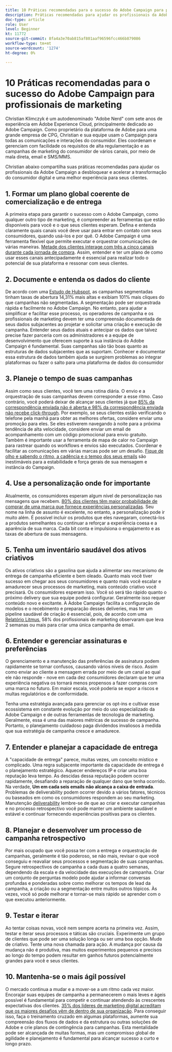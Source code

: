 ```yaml
---
title: 10 Práticas recomendadas para o sucesso do Adobe Campaign para profissionais de marketing
description: Práticas recomendadas para ajudar os profissionais da Adobe Campaign a desbloquear e acelerar a transformação do consumidor digital e uma melhor experiência para seus clientes.
doc-type: article
role: User
level: Beginner
kt: 11772
source-git-commit: 8fa4a3e70ab815af801aaf96596fcc466b879086
workflow-type: tm+mt
source-wordcount: '1274'
ht-degree: 0%

---
```



# 10 Práticas recomendadas para o sucesso do Adobe Campaign para profissionais de marketing

Christian Klimczyk é um autodenominado &quot;Adobe Nerd&quot; com sete anos de experiência em Adobe Experience Cloud, principalmente dedicado ao Adobe Campaign. Como proprietário da plataforma de Adobe para uma grande empresa de CPG, Christian e sua equipe usam o Campaign para todas as comunicações e interações do consumidor. Eles coordenam e gerenciam com facilidade os requisitos de alta regulamentação e as campanhas de marketing do consumidor de vários canais, por meio de mala direta, email e SMS/MMS.

Christian abaixo compartilha suas práticas recomendadas para ajudar os profissionais da Adobe Campaign a desbloquear e acelerar a transformação do consumidor digital e uma melhor experiência para seus clientes.


## 1. Formar um plano global coerente de comercialização e de entrega

A primeira etapa para garantir o sucesso com o Adobe Campaign, como qualquer outro tipo de marketing, é compreender as ferramentas que estão disponíveis para você e o que seus clientes esperam. Defina e entenda claramente quais canais você deve usar para entrar em contato com seus consumidores, quando usá-los e por quê. O Adobe Campaign é uma ferramenta flexível que permite executar e orquestrar comunicações de várias maneiras. [Metade dos clientes interage com três a cinco canais durante cada jornada de compra](https://www.mckinsey.com/capabilities/operations/our-insights/redefine-the-omnichannel-approach-focus-on-what-truly-matters). Assim, entender e ter um plano de como usar esses canais antecipadamente é essencial para realizar todo o potencial de sua plataforma e ressonar com seus clientes.


## 2. Documente e entenda os dados do cliente

De acordo com uma [Estudo de Hubspot](https://www.linkedin.com/pulse/customer-segmentation-effective-b2b-business-industry-sabreen), as campanhas segmentadas tinham taxas de abertura 14,31% mais altas e exibiam 101% mais cliques do que campanhas não segmentadas. A segmentação pode ser orquestrada rápida e facilmente no Adobe Campaign. No entanto, para ajudar a simplificar e facilitar esse processo, os operadores de campanha e os profissionais de marketing devem ter uma compreensão documentada de seus dados subjacentes ao projetar e solicitar uma criação e execução de campanha. Entender seus dados atuais e antecipar os dados que talvez precise fazer parceria com os administradores e a equipe de desenvolvimento que oferecem suporte à sua instância do Adobe Campaign é fundamental. Suas campanhas são tão boas quanto as estruturas de dados subjacentes que as suportam. Conhecer e documentar essa estrutura de dados também ajuda se surgirem problemas ao integrar plataformas ou fazer o salto para uma plataforma de dados do consumidor


## 3. Planeje o tempo de suas campanhas

Assim como seus clientes, você tem uma rotina diária. O envio e a orquestração de suas campanhas devem corresponder a esse ritmo. Caso contrário, você poderá deixar de alcançar seus clientes já que [85% da correspondência enviada não é aberta e 98% da correspondência enviada não recebe click-through](https://www.validity.com/resource-center/state-of-email-2021/). Por exemplo, se seus clientes estão verificando o telefone pela manhã para obter as melhores ofertas, considere enviar uma promoção para eles. Se eles estiverem navegando à noite para a próxima tendência de alta velocidade, considere enviar um email de acompanhamento com um código promocional para envio gratuito. Também é importante usar a ferramenta de mapa de calor no Campaign para rastrear quando os workflows e envios são executados. Coordenar e facilitar as comunicações em várias marcas pode ser um desafio. [Fique de olho e sabendo o ritmo, a cadência e o tempo dos seus emails](https://experienceleaguecommunities.adobe.com/t5/adobe-campaign-classic-blogs/predictive-send-time-optimization-with-adobe-campaign/ba-p/561554) são inestimáveis para a estabilidade e força gerais de sua mensagem e instância do Campaign.


## 4. Use a personalização onde for importante

Atualmente, os consumidores esperam algum nível de personalização nas mensagens que recebem. [80% dos clientes têm maior probabilidade de comprar de uma marca que fornece experiências personalizadas](https://us.epsilon.com/power-of-me). Seu nome na linha de assunto é excelente, no entanto, a personalização pode ir muito além. É possível incluir os produtos que eles navegaram, conectá-los a produtos semelhantes ou continuar a reforçar a experiência coesa e a aparência de sua marca. Cada bit conta e impulsiona o engajamento e as taxas de abertura de suas mensagens.


## 5. Tenha um inventário saudável dos ativos criativos

Os ativos criativos são a gasolina que ajuda a alimentar seu mecanismo de entrega de campanha eficiente e bem oleado. Quanto mais você tiver sucesso em chegar aos seus consumidores e quanto mais você escalar e amadurecer seus processos de marketing, mais conteúdo criativo você precisará. Os consumidores esperam isso. Você só será tão rápido quanto o próximo delivery que sua equipe poderá configurar. Geralmente isso requer conteúdo novo e excitante. A Adobe Campaign facilita a configuração de modelos e o recebimento e preparação desses deliveries, mas ter um pipeline saudável de criação é essencial, pois, de acordo com uma [Relatório Litmus](https://www.litmus.com/resources/state-of-email/), 58% dos profissionais de marketing observaram que leva 2 semanas ou mais para criar uma única campanha de email.


## 6. Entender e gerenciar assinaturas e preferências

O gerenciamento e a manutenção das preferências de assinatura podem rapidamente se tornar confusos, causando vários níveis de risco. Assim como enviar ao cliente a mensagem errada por meio de um canal ao qual ele não responde - nove em cada dez consumidores declaram que ter uma experiência negativa os tornará menos propensos a fazer compras com uma marca no futuro. Em maior escala, você poderia se expor a riscos e multas regulatórios e de conformidade.

Tenha uma estratégia avançada para gerenciar os opt-ins e cultivar esse ecossistema em constante evolução por meio do uso especializado da Adobe Campaign e de outras ferramentas de tecnologia de marketing. Geralmente, essa é uma das maiores métricas de sucesso de campanha. Portanto, o planejamento cuidadoso paga dividendos invaliosos à medida que sua estratégia de campanha cresce e amadurece.


## 7. Entender e planejar a capacidade de entrega

A &quot;capacidade de entrega&quot; parece, muitas vezes, um conceito místico e complicado. Uma regra subjacente importante da capacidade de entrega é o planejamento estratégico. Aquecer endereços IP e criar uma boa reputação leva tempo. As descidas dessa reputação podem ocorrer rapidamente, desafiando a reparação de qualquer dano que tenha ocorrido. Na verdade, **Um em cada seis emails não alcança a caixa de entrada**. Problemas de deliverability podem ocorrer devido a vários fatores, técnicos ou baseados em como os consumidores respondem ao seu marketing. Manutenção [deliverability](https://business.adobe.com/products/campaign/email-deliverability.html) lembre-se de que ao criar e executar campanhas e no processo retrospectivo você pode manter um ambiente saudável e estável e continuar fornecendo experiências positivas para os clientes.


## 8. Planejar e desenvolver um processo de campanha retrospectivo

Por mais ocupado que você possa ter com a entrega e orquestração de campanhas, geralmente é tão poderoso, se não mais, revisar o que você conseguiu e reavaliar seus processos e segmentação de suas campanhas. Segure retrospectivos de campanha a cada duas a quatro semanas, dependendo da escala e da velocidade das execuções de campanha. Criar um conjunto de perguntas modelo pode ajudar a informar conversas profundas e ponderadas sobre como melhorar os tempos de lead da campanha, a criação ou a segmentação entre muitos outros tópicos. Às vezes, você só pode melhorar e tornar-se mais rápido se aprender com o que executou anteriormente.



## 9. Testar e iterar

Ao tentar coisas novas, você nem sempre acerta na primeira vez. Assim, testar e iterar seus processos e táticas são cruciais. Experimente um grupo de clientes que pode ser uma solução longa ou ser uma boa opção. Mude de criativo. Tente uma nova chamada para ação. A mudança por causa da mudança não é produtiva, mas muitos experimentos pequenos e precisos ao longo do tempo podem resultar em ganhos futuros potencialmente grandes para você e seus clientes.



## 10. Mantenha-se o mais ágil possível

O mercado continua a mudar e a mover-se a um ritmo cada vez maior. Encorajar suas equipes de campanha a permanecerem o mais leves e ágeis possível é fundamental para competir e continuar atendendo às crescentes expectativas dos clientes. [35% dos líderes de marketing digital acreditam que os maiores desafios vêm de dentro de sua organização](https://www.gartner.com/en/newsroom/press-releases/gartner-says-35--of-digital-marketing-leaders-believe-the-bigges). Para conseguir isso, faça o treinamento cruzado em algumas plataformas, aumente sua compreensão dos fluxos de dados e da estrutura ou outras soluções de Adobe e crie planos de contingência para campanhas. Esta mentalidade pode ser alcançada de muitas formas, mas um compromisso global de agilidade e planejamento é fundamental para alcançar sucesso a curto e longo prazo.
